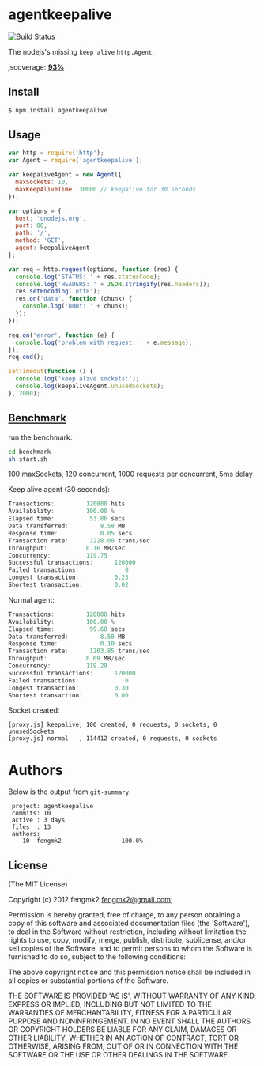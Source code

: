 agentkeepalive
==============

[![Build Status](https://secure.travis-ci.org/TBEDP/agentkeepalive.png?branch=master)](http://travis-ci.org/TBEDP/agentkeepalive)

The nodejs's missing `keep alive` `http.Agent`.

jscoverage: [**93%**](http://fengmk2.github.com/coverage/agentkeepalive.html)

## Install

```bash
$ npm install agentkeepalive
```

## Usage

```js
var http = require('http');
var Agent = require('agentkeepalive');

var keepaliveAgent = new Agent({
  maxSockets: 10,
  maxKeepAliveTime: 30000 // keepalive for 30 seconds
});

var options = {
  host: 'cnodejs.org',
  port: 80,
  path: '/',
  method: 'GET',
  agent: keepaliveAgent
};

var req = http.request(options, function (res) {
  console.log('STATUS: ' + res.statusCode);
  console.log('HEADERS: ' + JSON.stringify(res.headers));
  res.setEncoding('utf8');
  res.on('data', function (chunk) {
    console.log('BODY: ' + chunk);
  });
});

req.on('error', function (e) {
  console.log('problem with request: ' + e.message);
});
req.end();

setTimeout(function () {
  console.log('keep alive sockets:');
  console.log(keepaliveAgent.unusedSockets);
}, 2000);

```

## [Benchmark](https://github.com/TBEDP/agentkeepalive/tree/master/benchmark)

run the benchmark:

```bash
cd benchmark
sh start.sh
```

100 maxSockets, 120 concurrent, 1000 requests per concurrent, 5ms delay

Keep alive agent (30 seconds):

```js
Transactions:         120000 hits
Availability:         100.00 %
Elapsed time:          53.86 secs
Data transferred:         8.58 MB
Response time:            0.05 secs
Transaction rate:      2228.00 trans/sec
Throughput:           0.16 MB/sec
Concurrency:          119.75
Successful transactions:      120000
Failed transactions:             0
Longest transaction:          0.23
Shortest transaction:         0.02
```

Normal agent:

```js
Transactions:         120000 hits
Availability:         100.00 %
Elapsed time:          99.68 secs
Data transferred:         8.58 MB
Response time:            0.10 secs
Transaction rate:      1203.85 trans/sec
Throughput:           0.09 MB/sec
Concurrency:          119.29
Successful transactions:      120000
Failed transactions:             0
Longest transaction:          0.30
Shortest transaction:         0.00
```

Socket created:

```
[proxy.js] keepalive, 100 created, 0 requests, 0 sockets, 0 unusedSockets
[proxy.js] normal   , 114412 created, 0 requests, 0 sockets
```

# Authors

Below is the output from `git-summary`.

```
 project: agentkeepalive
 commits: 10
 active : 3 days
 files  : 13
 authors: 
    10  fengmk2                 100.0%
```

## License 

(The MIT License)

Copyright (c) 2012 fengmk2 <fengmk2@gmail.com>;

Permission is hereby granted, free of charge, to any person obtaining
a copy of this software and associated documentation files (the
'Software'), to deal in the Software without restriction, including
without limitation the rights to use, copy, modify, merge, publish,
distribute, sublicense, and/or sell copies of the Software, and to
permit persons to whom the Software is furnished to do so, subject to
the following conditions:

The above copyright notice and this permission notice shall be
included in all copies or substantial portions of the Software.

THE SOFTWARE IS PROVIDED 'AS IS', WITHOUT WARRANTY OF ANY KIND,
EXPRESS OR IMPLIED, INCLUDING BUT NOT LIMITED TO THE WARRANTIES OF
MERCHANTABILITY, FITNESS FOR A PARTICULAR PURPOSE AND NONINFRINGEMENT.
IN NO EVENT SHALL THE AUTHORS OR COPYRIGHT HOLDERS BE LIABLE FOR ANY
CLAIM, DAMAGES OR OTHER LIABILITY, WHETHER IN AN ACTION OF CONTRACT,
TORT OR OTHERWISE, ARISING FROM, OUT OF OR IN CONNECTION WITH THE
SOFTWARE OR THE USE OR OTHER DEALINGS IN THE SOFTWARE.